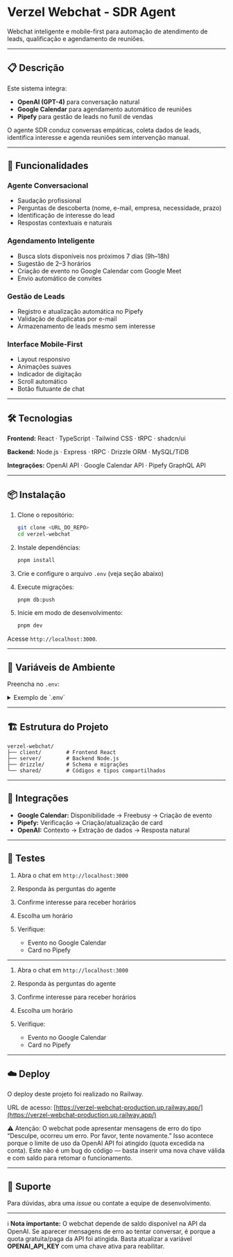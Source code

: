# Verzel Webchat - SDR Agent

Webchat inteligente e mobile-first para automação de atendimento de leads, qualificação e agendamento de reuniões.

---

## 📋 Descrição

Este sistema integra:

* **OpenAI (GPT-4)** para conversação natural
* **Google Calendar** para agendamento automático de reuniões
* **Pipefy** para gestão de leads no funil de vendas

O agente SDR conduz conversas empáticas, coleta dados de leads, identifica interesse e agenda reuniões sem intervenção manual.

---

## 🚀 Funcionalidades

### Agente Conversacional

* Saudação profissional
* Perguntas de descoberta (nome, e-mail, empresa, necessidade, prazo)
* Identificação de interesse do lead
* Respostas contextuais e naturais

### Agendamento Inteligente

* Busca slots disponíveis nos próximos 7 dias (9h–18h)
* Sugestão de 2–3 horários
* Criação de evento no Google Calendar com Google Meet
* Envio automático de convites

### Gestão de Leads

* Registro e atualização automática no Pipefy
* Validação de duplicatas por e-mail
* Armazenamento de leads mesmo sem interesse

### Interface Mobile-First

* Layout responsivo
* Animações suaves
* Indicador de digitação
* Scroll automático
* Botão flutuante de chat

---

## 🛠️ Tecnologias

**Frontend:** React · TypeScript · Tailwind CSS · tRPC · shadcn/ui

**Backend:** Node.js · Express · tRPC · Drizzle ORM · MySQL/TiDB

**Integrações:** OpenAI API · Google Calendar API · Pipefy GraphQL API

---

## 📦 Instalação

1. Clone o repositório:

   ```bash
   git clone <URL_DO_REPO>
   cd verzel-webchat
   ```
2. Instale dependências:

   ```bash
   pnpm install
   ```
3. Crie e configure o arquivo `.env` (veja seção abaixo)
4. Execute migrações:

   ```bash
   pnpm db:push
   ```
5. Inicie em modo de desenvolvimento:

   ```bash
   pnpm dev
   ```

Acesse `http://localhost:3000`.

---

## 🔐 Variáveis de Ambiente

Preencha no `.env`:

<details>
<summary>Exemplo de `.env`</summary>

```env
# Banco de Dados
DATABASE_URL=mysql://user:password@host:port/database

# OpenAI
OPENAI_API_KEY=sk-...
OPENAI_MODEL=gpt-4o-mini

# Google Calendar
GOOGLE_CALENDAR_CLIENT_ID=
GOOGLE_CALENDAR_CLIENT_SECRET=
GOOGLE_CALENDAR_REDIRECT_URI=
GOOGLE_CALENDAR_REFRESH_TOKEN=

# Pipefy
PIPEFY_API_TOKEN=
PIPEFY_PIPE_ID=

# Autenticação JWT
JWT_SECRET=
OAUTH_SERVER_URL=
VITE_OAUTH_PORTAL_URL=
OWNER_OPEN_ID=
OWNER_NAME=

# Configuração do App
VITE_APP_ID=verzel-webchat
VITE_APP_TITLE="Verzel Webchat - SDR Agent"
VITE_APP_LOGO=https://via.placeholder.com/150
```

</details>

---

## 🏗️ Estrutura do Projeto

```
verzel-webchat/
├── client/        # Frontend React
├── server/        # Backend Node.js
├── drizzle/       # Schema e migrações
└── shared/        # Códigos e tipos compartilhados
```

---

## 🔄 Integrações

* **Google Calendar:** Disponibilidade → Freebusy → Criação de evento
* **Pipefy:** Verificação → Criação/atualização de card
* **OpenAI:** Contexto → Extração de dados → Resposta natural

---

## 🧪 Testes

1. Abra o chat em `http://localhost:3000`
2. Responda às perguntas do agente
3. Confirme interesse para receber horários
4. Escolha um horário
5. Verifique:

   * Evento no Google Calendar
   * Card no Pipefy


---

1. Abra o chat em `http://localhost:3000`
2. Responda às perguntas do agente
3. Confirme interesse para receber horários
4. Escolha um horário
5. Verifique:

   * Evento no Google Calendar
   * Card no Pipefy

---

## ☁️ Deploy

O deploy deste projeto foi realizado no Railway.

URL de acesso: [https://verzel-webchat-production.up.railway.app/](https://verzel-webchat-production.up.railway.app/)

⚠️ Atenção:
O webchat pode apresentar mensagens de erro do tipo
“Desculpe, ocorreu um erro. Por favor, tente novamente.”
Isso acontece porque o limite de uso da OpenAI API foi atingido (quota excedida na conta).
Este não é um bug do código — basta inserir uma nova chave válida e com saldo para retomar o funcionamento.

---


## 👥 Suporte

Para dúvidas, abra uma *issue* ou contate a equipe de desenvolvimento.

---

ℹ️ **Nota importante:**
O webchat depende de saldo disponível na API da OpenAI.
Se aparecer mensagens de erro ao tentar conversar, é porque a quota gratuita/paga da API foi atingida.
Basta atualizar a variável **OPENAI_API_KEY** com uma chave ativa para reabilitar.
